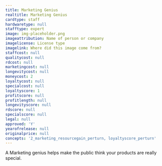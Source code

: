 ```yaml
---
title: Marketing Genius
realtitle: Marketing Genius
cardtype: staff
hardwaretype: null
stafftype: expert
image: img-placeholder.png
imageattribution: Name of person or company
imagelicense: License type
imagelink: Where did this image come from?
staffcost: null
qualitycost: null
rdcost: null
marketingcost: null
longevitycost: null
moneycost: 2
loyaltycost: null
specialcost: null
loyaltyscore: 1
profitscore: null
profitlength: null
longevityscore: null
rdscore: null
specialscore: null
legal: null
approved: 'Y'
yearofrelease: null
originalprice: null
concepts: '2_marketing_resourcegain_perturn, loyaltyscore_perturn'
---
```


A Marketing genius helps make the public think your products are really special.
